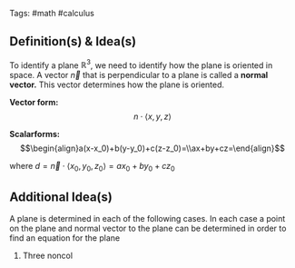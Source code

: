 Tags: #math #calculus 
## Definition(s) & Idea(s)
To identify a plane $\mathbb{R}^3$, we need to identify how the plane is oriented in space. A vector $\vec{n}$ that is perpendicular to a plane is called a **normal vector.** This vector determines how the plane is oriented. 

**Vector form:** $$n\cdot\langle x,y,z\rangle$$

**Scalarforms:**$$\begin{align}a(x-x_0)+b(y-y_0)+c(z-z_0)=\\ax+by+cz=\end{align}$$

where $d = \vec{n}\cdot\langle x_0, y_0,z_0\rangle=ax_0+by_0+cz_0$
## Additional Idea(s)
A plane is determined in each of the following cases. In each case a point on the plane and normal vector to the plane can be determined in order to find an equation for the plane
1. Three noncol


